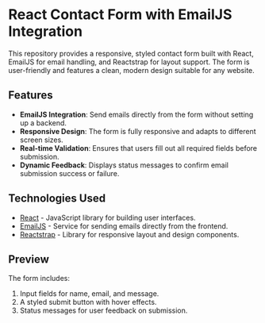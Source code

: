 # React Contact Form with EmailJS Integration

This repository provides a responsive, styled contact form built with React, EmailJS for email handling, and Reactstrap for layout support. The form is user-friendly and features a clean, modern design suitable for any website.

## Features

- **EmailJS Integration**: Send emails directly from the form without setting up a backend.
- **Responsive Design**: The form is fully responsive and adapts to different screen sizes.
- **Real-time Validation**: Ensures that users fill out all required fields before submission.
- **Dynamic Feedback**: Displays status messages to confirm email submission success or failure.

## Technologies Used

- [React](https://reactjs.org/) - JavaScript library for building user interfaces.
- [EmailJS](https://www.emailjs.com/) - Service for sending emails directly from the frontend.
- [Reactstrap](https://reactstrap.github.io/) - Library for responsive layout and design components.

## Preview

The form includes:
1. Input fields for name, email, and message.
2. A styled submit button with hover effects.
3. Status messages for user feedback on submission.
